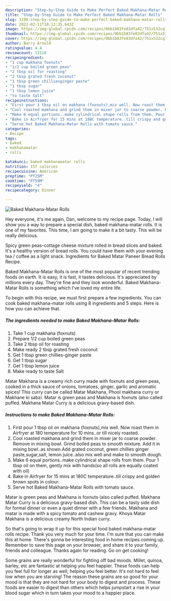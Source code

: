 ```yaml
---
description: "Step-by-Step Guide to Make Perfect Baked Makhana-Matar Rolls"
title: "Step-by-Step Guide to Make Perfect Baked Makhana-Matar Rolls"
slug: 3190-step-by-step-guide-to-make-perfect-baked-makhana-matar-rolls
date: 2022-02-11T10:12:35.643Z
image: https://img-global.cpcdn.com/recipes/0bb1b83fe83dfa42/751x532cq70/baked-makhana-matar-rolls-recipe-main-photo.jpg
thumbnail: https://img-global.cpcdn.com/recipes/0bb1b83fe83dfa42/751x532cq70/baked-makhana-matar-rolls-recipe-main-photo.jpg
cover: https://img-global.cpcdn.com/recipes/0bb1b83fe83dfa42/751x532cq70/baked-makhana-matar-rolls-recipe-main-photo.jpg
author: Barry Arnold
ratingvalue: 4.4
reviewcount: 13110
recipeingredient:
- "1 cup makhana foxnuts"
- "1/2 cup boiled green peas"
- "2 tbsp oil for roasting"
- "2 tbsp grated fresh coconut"
- "1 tbsp green chilliesginger paste"
- "1 tbsp sugar"
- "1 tbsp lemon juice"
- "to taste Salt"
recipeinstructions:
- "First pour 1 tbsp oil on makhana (foxnuts),mix well. Now roast them in Airfryer at 180 temperature for 10 mins..or till nicely roasted."
- "Cool roasted makhana and grind them in mixer jar to coarse powder. Remove in mixing bowl. Grind boiled peas to smooth mixture. Add it in mixing bowl..as shown.Add grated coconut, green chillies ginger paste,sugar,salt, lemon juice..also mix well and make to smooth dough."
- "Make 6 equal portions..make cylindrical shape rolls from them. Pour 1 tbsp oil on them, gently mix with hands(so all rolls are equally coated with oil)"
- "Bake in Airfryer for 15 mins at 180C temperature..till crispy and golden brown spots in colour."
- "Serve hot Baked Makhana-Matar Rolls with tomato sauce."
categories:
- Recipe
tags:
- baked
- makhanamatar
- rolls

katakunci: baked makhanamatar rolls 
nutrition: 157 calories
recipecuisine: American
preptime: "PT25M"
cooktime: "PT59M"
recipeyield: "4"
recipecategory: Dinner

---
```



![Baked Makhana-Matar Rolls](https://img-global.cpcdn.com/recipes/0bb1b83fe83dfa42/751x532cq70/baked-makhana-matar-rolls-recipe-main-photo.jpg)

Hey everyone, it's me again, Dan, welcome to my recipe page. Today, I will show you a way to prepare a special dish, baked makhana-matar rolls. It is one of my favorites. This time, I am going to make it a bit tasty. This will be really delicious.

Spicy green peas-cottage cheese mixture rolled in bread slices and baked. It&#39;s a healthy version of bread rolls. You could have them with your evening tea / coffee as a light snack. Ingredients for Baked Matar Paneer Bread Rolls Recipe.

Baked Makhana-Matar Rolls is one of the most popular of recent trending foods on earth. It is easy, it is fast, it tastes delicious. It's appreciated by millions every day. They're fine and they look wonderful. Baked Makhana-Matar Rolls is something which I've loved my entire life.


To begin with this recipe, we must first prepare a few ingredients. You can cook baked makhana-matar rolls using 8 ingredients and 5 steps. Here is how you can achieve that.

<!--inarticleads1-->

##### The ingredients needed to make Baked Makhana-Matar Rolls:

1. Take 1 cup makhana (foxnuts)
1. Prepare 1/2 cup boiled green peas
1. Take 2 tbsp oil for roasting
1. Make ready 2 tbsp grated fresh coconut
1. Get 1 tbsp green chillies-ginger paste
1. Get 1 tbsp sugar
1. Get 1 tbsp lemon juice
1. Make ready to taste Salt


Matar Makhana is a creamy rich curry made with foxnuts and green peas, cooked in a thick sauce of onions, tomatoes, ginger, garlic and aromatic spices! This curry can be called Matar Makhana, Phool makhana curry or Makhane ki sabzi. Matar is green peas and Makhana is foxnuts (also called puffed. Makhana Matar Curry is a delicious gravy-based dish. 

<!--inarticleads2-->

##### Instructions to make Baked Makhana-Matar Rolls:

1. First pour 1 tbsp oil on makhana (foxnuts),mix well. Now roast them in Airfryer at 180 temperature for 10 mins..or till nicely roasted.
1. Cool roasted makhana and grind them in mixer jar to coarse powder. Remove in mixing bowl. Grind boiled peas to smooth mixture. Add it in mixing bowl..as shown.Add grated coconut, green chillies ginger paste,sugar,salt, lemon juice..also mix well and make to smooth dough.
1. Make 6 equal portions..make cylindrical shape rolls from them. Pour 1 tbsp oil on them, gently mix with hands(so all rolls are equally coated with oil)
1. Bake in Airfryer for 15 mins at 180C temperature..till crispy and golden brown spots in colour.
1. Serve hot Baked Makhana-Matar Rolls with tomato sauce.


Matar is green peas and Makhana is foxnuts (also called puffed. Makhana Matar Curry is a delicious gravy-based dish. This can be a tasty side dish for formal dinner or even a quiet dinner with a few friends. Makhana and matar is made with a spicy tomato and cashew gravy. Khoya Matar Makhana is a delicious creamy North Indian curry. 

So that's going to wrap it up for this special food baked makhana-matar rolls recipe. Thank you very much for your time. I'm sure that you can make this at home. There's gonna be interesting food in home recipes coming up. Remember to save this page on your browser, and share it to your family, friends and colleague. Thanks again for reading. Go on get cooking!

Some grains are really wonderful for fighting off bad moods. Millet, quinoa, barley, etc are fantastic at helping you feel happier. These foods can help you feel full for longer as well, helping you feel better. It's not hard to feel low when you are starving! The reason these grains are so good for your mood is that they are not hard for your body to digest and process. These foods are easier to digest than others which helps jumpstart a rise in your blood sugar which in turn takes your mood to a happier place.
